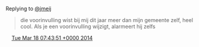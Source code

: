Replying to [@jmeij](https://twitter.com/@jmeij/status/445668747605725184)

> die voorinvulling wist bij mij dit jaar meer dan mijn gemeente zelf, heel cool\. Als je een voorinvulling wijzigt, alarmeert hij zelfs

<img src="../../media/tweet.ico" width="12" /> [Tue Mar 18 07:43:51 +0000 2014](https://twitter.com/DromerDenker/status/445827910730285056)